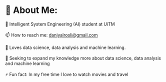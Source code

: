 # 💫 About Me:
🌱 Intelligent System Engineering (AI) student at UiTM<br><br>📫 How to reach me: daniyalrosli@gmail.com<br><br>💬 Loves data science, data analysis and machine learning. <br><br>🔭 Seeking to expand my knowledge more about data science, data analysis and machine learning<br><br>⚡ Fun fact: In my free time I love to watch movies and travel<be>




